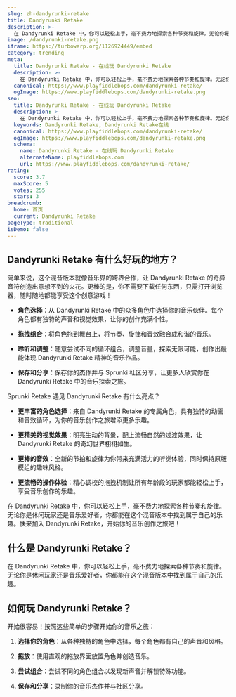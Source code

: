 ```yaml
---
slug: zh-dandyrunki-retake
title: Dandyrunki Retake
description: >-
  在 Dandyrunki Retake 中，你可以轻松上手，毫不费力地探索各种节奏和旋律。无论你是休闲玩家还是音乐爱好者，你都能在这个混音版本中找到属于自己的乐趣。
image: /dandyrunki-retake.png
iframe: https://turbowarp.org/1126924449/embed
category: trending
meta:
  title: Dandyrunki Retake - 在线玩 Dandyrunki Retake
  description: >-
    在 Dandyrunki Retake 中，你可以轻松上手，毫不费力地探索各种节奏和旋律。无论你是休闲玩家还是音乐爱好者，你都能在这个混音版本中找到属于自己的乐趣。
  canonical: https://www.playfiddlebops.com/dandyrunki-retake/
  ogImage: https://www.playfiddlebops.com/dandyrunki-retake.png
seo:
  title: Dandyrunki Retake - 在线玩 Dandyrunki Retake
  description: >-
    在 Dandyrunki Retake 中，你可以轻松上手，毫不费力地探索各种节奏和旋律。无论你是休闲玩家还是音乐爱好者，你都能在这个混音版本中找到属于自己的乐趣。
  keywords: Dandyrunki Retake, Dandyrunki Retake在线
  canonical: https://www.playfiddlebops.com/dandyrunki-retake/
  ogImage: https://www.playfiddlebops.com/dandyrunki-retake.png
  schema:
    name: Dandyrunki Retake - 在线玩 Dandyrunki Retake
    alternateName: playfiddlebops.com
    url: https://www.playfiddlebops.com/dandyrunki-retake/
rating:
  score: 3.7
  maxScore: 5
  votes: 255
  stars: 3
breadcrumb:
  home: 首页
  current: Dandyrunki Retake
pageType: traditional
isDemo: false
---
```


## Dandyrunki Retake 有什么好玩的地方？

简单来说，这个混音版本就像音乐界的跨界合作，让 Dandyrunki Retake 的奇异音符创造出意想不到的火花。更棒的是，你不需要下载任何东西，只需打开浏览器，随时随地都能享受这个创意游戏！

- **角色选择**：从 Dandyrunki Retake 中的众多角色中选择你的音乐伙伴。每个角色都有独特的声音和视觉效果，让你的创作充满个性。

- **拖拽组合**：将角色拖到舞台上，将节奏、旋律和音效融合成和谐的音乐。

- **聆听和调整**：随意尝试不同的循环组合，调整音量，探索无限可能，创作出最能体现 Dandyrunki Retake 精神的音乐作品。

- **保存和分享**：保存你的杰作并与 Sprunki 社区分享，让更多人欣赏你在 Dandyrunki Retake 中的音乐探索之旅。

Sprunki Retake 遇见 Dandyrunki Retake 有什么亮点？

- **更丰富的角色选择**：来自 Dandyrunki Retake 的专属角色，具有独特的动画和音效循环，为你的音乐创作之旅增添更多乐趣。

- **更精美的视觉效果**：明亮生动的背景，配上流畅自然的过渡效果，让 Dandyrunki Retake 的奇幻世界栩栩如生。

- **更棒的音效**：全新的节拍和旋律为你带来充满活力的听觉体验，同时保持原版模组的趣味风格。

- **更流畅的操作体验**：精心调校的拖拽机制让所有年龄段的玩家都能轻松上手，享受音乐创作的乐趣。

在 Dandyrunki Retake 中，你可以轻松上手，毫不费力地探索各种节奏和旋律。无论你是休闲玩家还是音乐爱好者，你都能在这个混音版本中找到属于自己的乐趣。快来加入 Dandyrunki Retake，开始你的音乐创作之旅吧！

## 什么是 Dandyrunki Retake？

在 Dandyrunki Retake 中，你可以轻松上手，毫不费力地探索各种节奏和旋律。无论你是休闲玩家还是音乐爱好者，你都能在这个混音版本中找到属于自己的乐趣。

## 如何玩 Dandyrunki Retake？

开始很容易！按照这些简单的步骤开始你的音乐之旅：

1. **选择你的角色**：从各种独特的角色中选择，每个角色都有自己的声音和风格。

1. **拖放**：使用直观的拖放界面放置角色并创造音乐。

1. **尝试组合**：尝试不同的角色组合以发现新声音并解锁特殊功能。

1. **保存和分享**：录制你的音乐杰作并与社区分享。